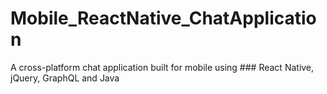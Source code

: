 # Mobile_ReactNative_ChatApplication
 A cross-platform chat application built for mobile using  ### React Native, jQuery, GraphQL and Java
